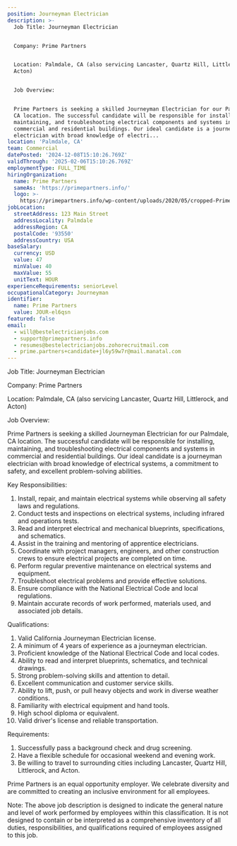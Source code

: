 ```yaml
---
position: Journeyman Electrician
description: >-
  Job Title: Journeyman Electrician


  Company: Prime Partners


  Location: Palmdale, CA (also servicing Lancaster, Quartz Hill, Littlerock, and
  Acton)


  Job Overview:


  Prime Partners is seeking a skilled Journeyman Electrician for our Palmdale,
  CA location. The successful candidate will be responsible for installing,
  maintaining, and troubleshooting electrical components and systems in
  commercial and residential buildings. Our ideal candidate is a journeyman
  electrician with broad knowledge of electri...
location: 'Palmdale, CA'
team: Commercial
datePosted: '2024-12-08T15:10:26.769Z'
validThrough: '2025-02-06T15:10:26.769Z'
employmentType: FULL_TIME
hiringOrganization:
  name: Prime Partners
  sameAs: 'https://primepartners.info/'
  logo: >-
    https://primepartners.info/wp-content/uploads/2020/05/cropped-Prime-Partners-Logo-NO-BG-1-1.png
jobLocation:
  streetAddress: 123 Main Street
  addressLocality: Palmdale
  addressRegion: CA
  postalCode: '93550'
  addressCountry: USA
baseSalary:
  currency: USD
  value: 47
  minValue: 40
  maxValue: 55
  unitText: HOUR
experienceRequirements: seniorLevel
occupationalCategory: Journeyman
identifier:
  name: Prime Partners
  value: JOUR-el6qsn
featured: false
email:
  - will@bestelectricianjobs.com
  - support@primepartners.info
  - resumes@bestelectricianjobs.zohorecruitmail.com
  - prime.partners+candidate+jl6y59w7r@mail.manatal.com
---
```




Job Title: Journeyman Electrician

Company: Prime Partners

Location: Palmdale, CA (also servicing Lancaster, Quartz Hill, Littlerock, and Acton)

Job Overview:

Prime Partners is seeking a skilled Journeyman Electrician for our Palmdale, CA location. The successful candidate will be responsible for installing, maintaining, and troubleshooting electrical components and systems in commercial and residential buildings. Our ideal candidate is a journeyman electrician with broad knowledge of electrical systems, a commitment to safety, and excellent problem-solving abilities.

Key Responsibilities:

1. Install, repair, and maintain electrical systems while observing all safety laws and regulations.
2. Conduct tests and inspections on electrical systems, including infrared and operations tests.
3. Read and interpret electrical and mechanical blueprints, specifications, and schematics.
4. Assist in the training and mentoring of apprentice electricians.
5. Coordinate with project managers, engineers, and other construction crews to ensure electrical projects are completed on time.
6. Perform regular preventive maintenance on electrical systems and equipment.
7. Troubleshoot electrical problems and provide effective solutions.
8. Ensure compliance with the National Electrical Code and local regulations.
9. Maintain accurate records of work performed, materials used, and associated job details.

Qualifications:

1. Valid California Journeyman Electrician license.
2. A minimum of 4 years of experience as a journeyman electrician.
3. Proficient knowledge of the National Electrical Code and local codes.
4. Ability to read and interpret blueprints, schematics, and technical drawings.
5. Strong problem-solving skills and attention to detail.
6. Excellent communication and customer service skills.
7. Ability to lift, push, or pull heavy objects and work in diverse weather conditions.
8. Familiarity with electrical equipment and hand tools.
9. High school diploma or equivalent.
10. Valid driver's license and reliable transportation.

Requirements:

1. Successfully pass a background check and drug screening.
2. Have a flexible schedule for occasional weekend and evening work.
3. Be willing to travel to surrounding cities including Lancaster, Quartz Hill, Littlerock, and Acton.

Prime Partners is an equal opportunity employer. We celebrate diversity and are committed to creating an inclusive environment for all employees. 

Note: The above job description is designed to indicate the general nature and level of work performed by employees within this classification. It is not designed to contain or be interpreted as a comprehensive inventory of all duties, responsibilities, and qualifications required of employees assigned to this job.